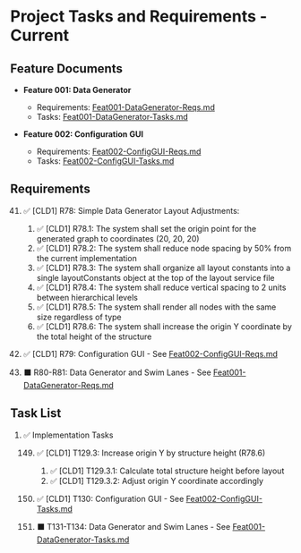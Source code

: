 # Project Tasks and Requirements - Current

## Feature Documents

- **Feature 001: Data Generator** 
  - Requirements: [Feat001-DataGenerator-Reqs.md](Feat001-DataGenerator-Reqs.md)
  - Tasks: [Feat001-DataGenerator-Tasks.md](Feat001-DataGenerator-Tasks.md)
  
- **Feature 002: Configuration GUI**
  - Requirements: [Feat002-ConfigGUI-Reqs.md](Feat002-ConfigGUI-Reqs.md)
  - Tasks: [Feat002-ConfigGUI-Tasks.md](Feat002-ConfigGUI-Tasks.md)

## Requirements

41. ✅ [CLD1] R78: Simple Data Generator Layout Adjustments:

    1. ✅ [CLD1] R78.1: The system shall set the origin point for the generated graph to coordinates (20, 20, 20)
    2. ✅ [CLD1] R78.2: The system shall reduce node spacing by 50% from the current implementation
    3. ✅ [CLD1] R78.3: The system shall organize all layout constants into a single layoutConstants object at the top of the layout service file
    4. ✅ [CLD1] R78.4: The system shall reduce vertical spacing to 2 units between hierarchical levels
    5. ✅ [CLD1] R78.5: The system shall render all nodes with the same size regardless of type
    6. ✅ [CLD1] R78.6: The system shall increase the origin Y coordinate by the total height of the structure

42. ✅ [CLD1] R79: Configuration GUI - See [Feat002-ConfigGUI-Reqs.md](Feat002-ConfigGUI-Reqs.md)

43. ⬛ R80-R81: Data Generator and Swim Lanes - See [Feat001-DataGenerator-Reqs.md](Feat001-DataGenerator-Reqs.md)

## Task List

1.  ✅ Implementation Tasks

    149.  ✅ [CLD1] T129.3: Increase origin Y by structure height (R78.6)
          1. ✅ [CLD1] T129.3.1: Calculate total structure height before layout
          2. ✅ [CLD1] T129.3.2: Adjust origin Y coordinate accordingly
    150.  ✅ [CLD1] T130: Configuration GUI - See [Feat002-ConfigGUI-Tasks.md](Feat002-ConfigGUI-Tasks.md)
    
    151.  ⬛ T131-T134: Data Generator and Swim Lanes - See [Feat001-DataGenerator-Tasks.md](Feat001-DataGenerator-Tasks.md)
